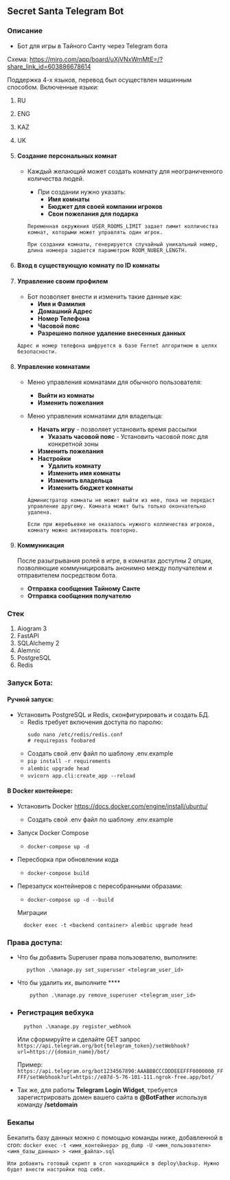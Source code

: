 ## Secret Santa Telegram Bot

### Описание

* Бот для игры в Тайного Санту через Telegram бота

Схема: https://miro.com/app/board/uXjVNxWmMtE=/?share_link_id=603886678614

Поддержка 4-х языков, перевод был осуществлен машинным способом.
Включенные языки:

1. RU
2. ENG
3. KAZ
4. UK

1. #### Создание персональных комнат

    - Каждый желающий может создать комнату для неограниченного количества людей.
        - При создании нужно указать:
            - **Имя комнаты**
            - **Бюджет для своей компании игроков**
            - **Свои пожелания для подарка**

      ```Переменная окружения USER_ROOMS_LIMIT задает лимит колличества комнат, которыми может управлять один игрок.```

      ```При создании комнаты, генерируется случайный уникальный номер, длина номеера задается параметром ROOM_NUBER_LENGTH. ```
2. #### Вход в существующую комнату по ID комнаты
3. #### Управление своим профилем
    - Бот позволяет внести и изменить такие данные как:
        - **Имя и Фамилия**
        - **Домашний Адрес**
        - **Номер Телефона**
        - **Часовой пояс**
        - **Разрешено полное удаление внесенных данных**

   ```Адрес и номер телефона шифруется в базе Fernet алгоритмом в целях безопасности.```

4. #### Управление комнатами
    - Меню управления комнатами для обычного пользователя:
        - **Выйти из комнаты**
        - **Изменить пожелания**
    - Меню управления комнатами для владельца:
        - **Начать игру** - позволяет установить время рассылки
            - **Указать часовой пояс** - Установить часовой пояс для конкретной зоны
        - **Изменить пожелания**
        - **Настройки**
            - **Удалить комнату**
            - **Изменить имя комнаты**
            - **Изменить владельца**
            - **Изменить бюджет комнаты**

      ```Администратор комнаты не может выйти из нее, пока не передаст управление другому. Комната может быть только окончательно удалена.```

      ```Если при жеребьевке не оказалось нужного колличества игроков, комнату можно активировать повторно.```
5. #### Коммуникация
   После разыгрывания ролей в игре, в комнатах доступны 2 опции, позволяющие коммуницировать анонимно между получателем
   и отправителем посредством бота.
    - **Отправка сообщения Тайному Санте**
    - **Отправка сообщения получателю**

### Стек

1. Aiogram 3
2. FastAPI
3. SQLAlchemy 2
4. Alemnic
5. PostgreSQL
6. Redis

### Запуск Бота:

#### Ручной запуск:

- Установить PostgreSQL и Redis, сконфигурировать и создать БД.
    - Redis требует включения доступа по паролю:
       ```
      sudo nano /etc/redis/redis.conf
      # requirepass foobared
      ```
    - Создать свой .env файл по шаблону .env.example
    -  ```pip install -r requirements ```
    -  ```alembic upgrade head ```
    -  ```uvicorn app.cli:create_app --reload ```

#### В Docker контейнере:

- Установить Docker https://docs.docker.com/engine/install/ubuntu/
    - Создать свой .env файл по шаблону .env.example
  
- Запуск Docker Compose
    -  ```docker-compose up -d ```
- Пересборка при обновлении кода
    -  ```docker-compose build ```
- Перезапуск контейнеров с пересобранными образами:
    -  ```docker-compose up -d --build ```




  Миграции
     ```console
       docker exec -t <backend container> alembic upgrade head
     ```

### Права доступа:

- Что бы добавить Superuser права пользователю, выполните:
     ```console
        python .\manage.py set_superuser <telegram_user_id>
     ```
- Что бы удалить их, выполните ****
     ```console
         python .\manage.py remove_superuser <telegram_user_id>
     ```
- ### Регистрация вебхука
    ```console
      python .\manage.py register_webhook
    ```

  Или сформируйте и сделайте GET запрос
   ```https://api.telegram.org/bot{telegram_token}/setWebhook?url=https://{domain_name}/bot/ ```

  Пример:
   ```https://api.telegram.org/bot1234567890:AAABBBCCCDDDEEEFFF0000000_FFFFF/setWebhook?url=https://e87d-5-76-101-111.ngrok-free.app/bot/ ```

- Так же, для работы **Telegram Login Widget**, требуется зарегистрировать домен вашего сайта в **@BotFather** используя
  команду **/setdomain**

### Бекапы

Бекапить базу данных можно с помощью команды ниже, добавленной в cron:
``docker exec -t <имя_контейнера> pg_dump -U <имя_пользователя> <имя_базы_данных> > <имя_файла>.sql
``

``Или добавить готовый скрипт в cron находящийся в deploy\backup. Нужно будет внести настройки под себя.
 ``